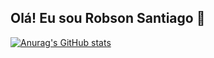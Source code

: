 ## Olá! Eu sou Robson Santiago 👋

[![Anurag's GitHub stats](https://github-readme-stats.vercel.app/api?username=rsantiag085)](https://github.com/rsantiag085/github-readme-stats)
<!--
**rsantiag085/rsantiag085** is a ✨ _special_ ✨ repository because its `README.md` (this file) appears on your GitHub profile.

Here are some ideas to get you started:

- 🔭 I’m currently working on ...
- 🌱 I’m currently learning ...
- 👯 I’m looking to collaborate on ...
- 🤔 I’m looking for help with ...
- 💬 Ask me about ...
- 📫 How to reach me: ...
- 😄 Pronouns: ...
- ⚡ Fun fact: ...
-->
